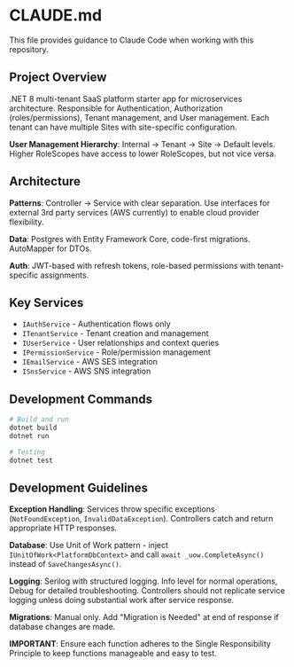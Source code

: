 # CLAUDE.md

This file provides guidance to Claude Code when working with this repository.

## Project Overview

.NET 8 multi-tenant SaaS platform starter app for microservices architecture. Responsible for Authentication, Authorization (roles/permissions), Tenant management, and User management. Each tenant can have multiple Sites with site-specific configuration.

**User Management Hierarchy**: Internal → Tenant → Site → Default levels. Higher RoleScopes have access to lower RoleScopes, but not vice versa.

## Architecture

**Patterns**: Controller → Service with clear separation. Use interfaces for external 3rd party services (AWS currently) to enable cloud provider flexibility.

**Data**: Postgres with Entity Framework Core, code-first migrations. AutoMapper for DTOs.

**Auth**: JWT-based with refresh tokens, role-based permissions with tenant-specific assignments.

## Key Services

- `IAuthService` - Authentication flows only
- `ITenantService` - Tenant creation and management  
- `IUserService` - User relationships and context queries
- `IPermissionService` - Role/permission management
- `IEmailService` - AWS SES integration
- `ISnsService` - AWS SNS integration

## Development Commands

```bash
# Build and run
dotnet build
dotnet run

# Testing  
dotnet test
```

## Development Guidelines

**Exception Handling**: Services throw specific exceptions (`NotFoundException`, `InvalidDataException`). Controllers catch and return appropriate HTTP responses.

**Database**: Use Unit of Work pattern - inject `IUnitOfWork<PlatformDbContext>` and call `await _uow.CompleteAsync()` instead of `SaveChangesAsync()`.

**Logging**: Serilog with structured logging. Info level for normal operations, Debug for detailed troubleshooting. Controllers should not replicate service logging unless doing substantial work after service response.

**Migrations**: Manual only. Add "Migration is Needed" at end of response if database changes are made.

**IMPORTANT**: Ensure each function adheres to the Single Responsibility Principle to keep functions manageable and easy to test.